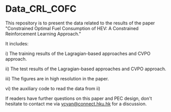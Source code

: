 # Data_CRL_COFC

This repository is to present the data related to the results of the paper
"Constrained Optimal Fuel Consumption of HEV: A Constrained Reinforcement Learning Approach."

It includes:

i)  The training results of the Lagragian-based approaches and CVPO approach.

ii) The test results of the Lagragian-based approaches and CVPO approach.

iii) The figures are in high resolution in the paper.

vi) the auxiliary code to read the data from ii)

If readers have further questions on this paper and PEC design,
don't hesitate to contact me via ycyan@connect.hku.hk for a discussion.
